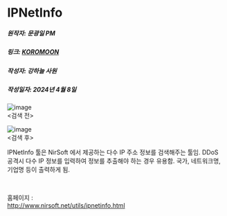 # IPNetInfo
##### 원작자: 문광일 PM
##### 링크: [KOROMOON][koromoonlink]
[koromoonlink]: https://koromoon.blogspot.com/2018/09/ipnetinfo.html "Go koromoon"
##### 작성자: 강하늘 사원
##### 작성일자: 2024년 4월 8일

![image](https://github.com/ICTIS-Cert-System-Project/ICTIS-Cert-System/assets/164521627/720a31f5-ffa2-442e-87eb-8481f9041e2b) </br>
    <검색 전>

![image](https://github.com/ICTIS-Cert-System-Project/ICTIS-Cert-System/assets/164521627/c5c2a702-36d6-49bf-8d94-189f15853496) </br>
    <검색 후>

IPNetInfo 툴은 NirSoft 에서 제공하는 다수 IP 주소 정보를 검색해주는 툴임.
DDoS 공격시 다수 IP 정보를 입력하여 정보를 추출해야 하는 경우 유용함.
국가, 네트워크명, 기업명 등이 출력하게 됨.

</br>

홈페이지 : </br> 
<http://www.nirsoft.net/utils/ipnetinfo.html>
